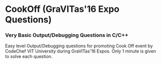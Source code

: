 # CookOff (GraVITas'16 Expo Questions)
### Very Basic Output/Debugging Questions in C/C++ 

Easy level Output/Debugging questions for promoting Cook Off event by CodeChef VIT University during GraVITas'16 Expos.
Only 1 minute is given to solve each question.
